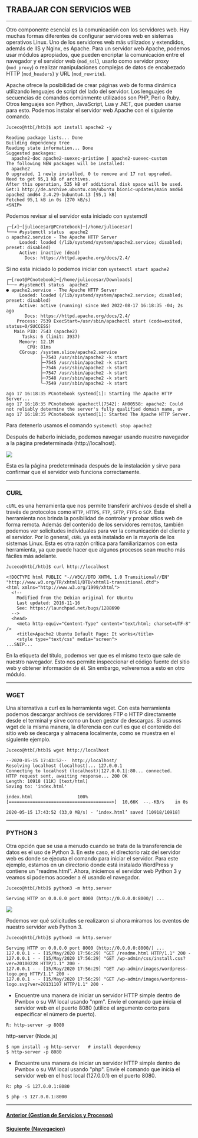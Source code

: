 ## TRABAJAR CON SERVICIOS WEB
___

Otro componente esencial es la comunicación con los servidores web. Hay muchas formas diferentes de configurar servidores web en sistemas operativos Linux. Uno de los servidores web más utilizados y extendidos, además de IIS y Nginx, es Apache. Para un servidor web Apache, podemos usar módulos apropiados, que pueden encriptar la comunicación entre el navegador y el servidor web (`mod_ssl`), usarlo como servidor proxy (`mod_proxy`) o realizar manipulaciones complejas de datos de encabezado HTTP (`mod_headers`) y URL (`mod_rewrite`).

Apache ofrece la posibilidad de crear páginas web de forma dinámica utilizando lenguajes de script del lado del servidor. Los lenguajes de secuencias de comandos comúnmente utilizados son PHP, Perl o Ruby. Otros lenguajes son Python, JavaScript, Lua y .NET, que pueden usarse para esto. Podemos instalar el servidor web Apache con el siguiente comando.

~~~
Juceco@htb[/htb]$ apt install apache2 -y

Reading package lists... Done
Building dependency tree       
Reading state information... Done
Suggested packages:
  apache2-doc apache2-suexec-pristine | apache2-suexec-custom
The following NEW packages will be installed:
  apache2
0 upgraded, 1 newly installed, 0 to remove and 17 not upgraded.
Need to get 95,1 kB of archives.
After this operation, 535 kB of additional disk space will be used.
Get:1 http://de.archive.ubuntu.com/ubuntu bionic-updates/main amd64 apache2 amd64 2.4.29-1ubuntu4.13 [95,1 kB]
Fetched 95,1 kB in 0s (270 kB/s)   
<SNIP>
~~~

Podemos revisar si el servidor esta iniciado con systemctl

~~~
┌─[✗]─[juliocesar@PCnotebook]─[/home/juliocesar]
└──╼ #systemctl status  apache2
○ apache2.service - The Apache HTTP Server
     Loaded: loaded (/lib/systemd/system/apache2.service; disabled; preset: disabled)
     Active: inactive (dead)
       Docs: https://httpd.apache.org/docs/2.4/
~~~

Si no esta iniciado lo podemos iniciar con `systemctl start apache2`

~~~
┌─[root@PCnotebook]─[/home/juliocesar/Downloads]
└──╼ #systemctl status  apache2
● apache2.service - The Apache HTTP Server
     Loaded: loaded (/lib/systemd/system/apache2.service; disabled; preset: disabled)
     Active: active (running) since Wed 2022-08-17 16:18:35 -04; 2s ago
       Docs: https://httpd.apache.org/docs/2.4/
    Process: 7539 ExecStart=/usr/sbin/apachectl start (code=exited, status=0/SUCCESS)
   Main PID: 7543 (apache2)
      Tasks: 6 (limit: 3937)
     Memory: 12.1M
        CPU: 81ms
     CGroup: /system.slice/apache2.service
             ├─7543 /usr/sbin/apache2 -k start
             ├─7545 /usr/sbin/apache2 -k start
             ├─7546 /usr/sbin/apache2 -k start
             ├─7547 /usr/sbin/apache2 -k start
             ├─7548 /usr/sbin/apache2 -k start
             └─7549 /usr/sbin/apache2 -k start

ago 17 16:18:35 PCnotebook systemd[1]: Starting The Apache HTTP Server...
ago 17 16:18:35 PCnotebook apachectl[7542]: AH00558: apache2: Could not reliably determine the server's fully qualified domain name, u>
ago 17 16:18:35 PCnotebook systemd[1]: Started The Apache HTTP Server.
~~~

Para detenerlo usamos el comando `systemctl stop apache2`

Después de haberlo iniciado, podemos navegar usando nuestro navegador a la página predeterminada (http://localhost).

![](https://academy.hackthebox.com/storage/modules/18/apache-default.png)

Esta es la página predeterminada después de la instalación y sirve para confirmar que el servidor web funciona correctamente.
___
### CURL

`cURL` es una herramienta que nos permite transferir archivos desde el shell a través de protocolos como `HTTP`, `HTTPS`, `FTP`, `SFTP`, `FTPS` o `SCP`. Esta herramienta nos brinda la posibilidad de controlar y probar sitios web de forma remota. Además del contenido de los servidores remotos, también podemos ver solicitudes individuales para ver la comunicación del cliente y el servidor. Por lo general, `cURL` ya está instalado en la mayoría de los sistemas Linux. Esta es otra razón crítica para familiarizarnos con esta herramienta, ya que puede hacer que algunos procesos sean mucho más fáciles más adelante.

~~~
Juceco@htb[/htb]$ curl http://localhost

<!DOCTYPE html PUBLIC "-//W3C//DTD XHTML 1.0 Transitional//EN" "http://www.w3.org/TR/xhtml1/DTD/xhtml1-transitional.dtd">
<html xmlns="http://www.w3.org/1999/xhtml">
  <!--
    Modified from the Debian original for Ubuntu
    Last updated: 2016-11-16
    See: https://launchpad.net/bugs/1288690
  -->
  <head>
    <meta http-equiv="Content-Type" content="text/html; charset=UTF-8" />
    <title>Apache2 Ubuntu Default Page: It works</title>
    <style type="text/css" media="screen">
...SNIP...
~~~

En la etiqueta del título, podemos ver que es el mismo texto que sale de nuestro navegador. Esto nos permite inspeccionar el código fuente del sitio web y obtener información de él. Sin embargo, volveremos a esto en otro módulo.
___
### WGET

Una alternativa a curl es la herramienta wget. Con esta herramienta podemos descargar archivos de servidores FTP o HTTP directamente desde el terminal y sirve como un buen gestor de descargas. Si usamos wget de la misma manera, la diferencia con curl es que el contenido del sitio web se descarga y almacena localmente, como se muestra en el siguiente ejemplo.

~~~
Juceco@htb[/htb]$ wget http://localhost

--2020-05-15 17:43:52--  http://localhost/
Resolving localhost (localhost)... 127.0.0.1
Connecting to localhost (localhost)|127.0.0.1|:80... connected.
HTTP request sent, awaiting response... 200 OK
Length: 10918 (11K) [text/html]
Saving to: 'index.html'

index.html                 100%[=======================================>]  10,66K  --.-KB/s    in 0s      

2020-05-15 17:43:52 (33,0 MB/s) - ‘index.html’ saved [10918/10918]
~~~
___
### PYTHON 3

Otra opción que se usa a menudo cuando se trata de la transferencia de datos es el uso de Python 3. En este caso, el directorio raíz del servidor web es donde se ejecuta el comando para iniciar el servidor. Para este ejemplo, estamos en un directorio donde está instalado WordPress y contiene un "readme.html". Ahora, iniciemos el servidor web Python 3 y veamos si podemos acceder a él usando el navegador.

~~~
Juceco@htb[/htb]$ python3 -m http.server

Serving HTTP on 0.0.0.0 port 8000 (http://0.0.0.0:8000/) ...
~~~

![](https://academy.hackthebox.com/storage/modules/18/python3-browser.png)

Podemos ver qué solicitudes se realizaron si ahora miramos los eventos de nuestro servidor web Python 3.

~~~
Juceco@htb[/htb]$ python3 -m http.server

Serving HTTP on 0.0.0.0 port 8000 (http://0.0.0.0:8000/) ...
127.0.0.1 - - [15/May/2020 17:56:29] "GET /readme.html HTTP/1.1" 200 -
127.0.0.1 - - [15/May/2020 17:56:29] "GET /wp-admin/css/install.css?ver=20100228 HTTP/1.1" 200 -
127.0.0.1 - - [15/May/2020 17:56:29] "GET /wp-admin/images/wordpress-logo.png HTTP/1.1" 200 -
127.0.0.1 - - [15/May/2020 17:56:29] "GET /wp-admin/images/wordpress-logo.svg?ver=20131107 HTTP/1.1" 200 -
~~~

+ Encuentre una manera de iniciar un servidor HTTP simple dentro de Pwnbox o su VM local usando "npm". Envíe el comando que inicia el servidor web en el puerto 8080 (utilice el argumento corto para especificar el número de puerto).

`R: http-server -p 8080`

http-server (Node.js)

~~~
$ npm install -g http-server   # install dependency
$ http-server -p 8080
~~~

+ Encuentre una manera de iniciar un servidor HTTP simple dentro de Pwnbox o su VM local usando "php". Envíe el comando que inicia el servidor web en el host local (127.0.0.1) en el puerto 8080.

`R: php -S 127.0.0.1:8080`

~~~
$ php -S 127.0.0.1:8000
~~~
___
#### [Anterior (Gestion de Servicios y Procesos)](https://github.com/jcca1992/INFOSEC/blob/main/Linux%20Fundamentals/Service-Process-Management.md)
#### [Siguiente (Navegacion)](https://github.com/jcca1992/INFOSEC/blob/main/Linux%20Fundamentals/Navigation.md)